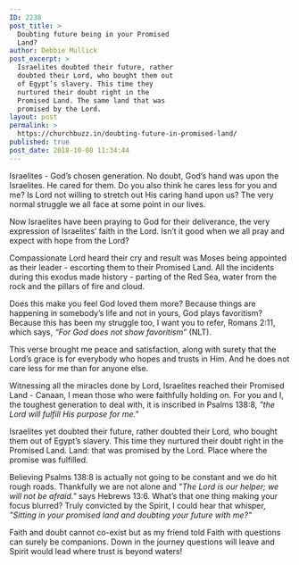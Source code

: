 ```yaml
---
ID: 2238
post_title: >
  Doubting future being in your Promised
  Land?
author: Debbie Mullick
post_excerpt: >
  Israelites doubted their future, rather
  doubted their Lord, who bought them out
  of Egypt’s slavery. This time they
  nurtured their doubt right in the
  Promised Land. The same land that was
  promised by the Lord.
layout: post
permalink: >
  https://churchbuzz.in/doubting-future-in-promised-land/
published: true
post_date: 2018-10-08 11:34:44
---
```

Israelites - God’s chosen generation. No doubt, God’s hand was upon the Israelites. He cared for them. Do you also think he cares less for you and me? Is Lord not willing to stretch out His caring hand upon us? The very normal struggle we all face at some point in our lives.

Now Israelites have been praying to God for their deliverance, the very expression of Israelites’ faith in the Lord. Isn’t it good when we all pray and expect with hope from the Lord?

Compassionate Lord heard their cry and result was Moses being appointed as their leader - escorting them to their Promised Land. All the incidents during this exodus made history - parting of the Red Sea, water from the rock and the pillars of fire and cloud.

Does this make you feel God loved them more? Because things are happening in somebody’s life and not in yours, God plays favoritism? Because this has been my struggle too, I want you to refer, Romans 2:11, which says, <em>“For God does not show favoritism”</em> (NLT).

This verse brought me peace and satisfaction, along with surety that the Lord’s grace is for everybody who hopes and trusts in Him. And he does not care less for me than for anyone else.

Witnessing all the miracles done by Lord, Israelites reached their Promised Land - Canaan, I mean those who were faithfully holding on. For you and I, the toughest generation to deal with, it is inscribed in Psalms 138:8, <em>"the Lord will fulfill His purpose for me."</em>

Israelites yet doubted their future, rather doubted their Lord, who bought them out of Egypt’s slavery. This time they nurtured their doubt right in the Promised Land. Land: that was promised by the Lord. Place where the promise was fulfilled.

Believing Psalms 138:8 is actually not going to be constant and we do hit rough roads. Thankfully we are not alone and <em>"The Lord is our helper; we will not be afraid."</em> says Hebrews 13:6. What’s that one thing making your focus blurred? Truly convicted by the Spirit, I could hear that whisper, <em>"Sitting in your promised land and doubting your future with me?"</em>

Faith and doubt cannot co-exist but as my friend told Faith with questions can surely be companions. Down in the journey questions will leave and Spirit would lead where trust is beyond waters!